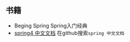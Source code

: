 ## 书籍
* Beging Spring Spring入门经典
* [spring4 中文文档](https://github.com/waylau/spring-framework-4-reference)  在github搜索`spring 中文文档`